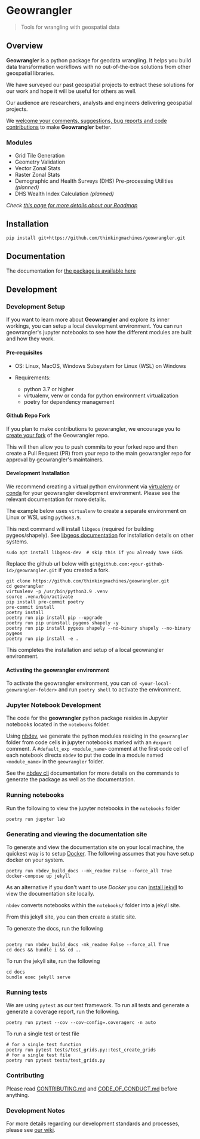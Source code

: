 # Geowrangler
> Tools for wrangling with geospatial data

## Overview

**Geowrangler** is a python package for geodata wrangling. It helps you build data transformation workflows with no out-of-the-box solutions from other geospatial libraries.

We have surveyed our past geospatial projects to extract these solutions for our work and hope it will be useful for others as well.

Our audience are researchers, analysts and engineers delivering geospatial projects.

We [welcome your comments, suggestions, bug reports and code contributions](https://github.com/thinkingmachines/geowrangler/discussions) to make **Geowrangler** better. 

### Modules

* Grid Tile Generation
* Geometry Validation 
* Vector Zonal Stats 
* Raster Zonal Stats
* Demographic and Health Surveys (DHS) Pre-processing Utilities _(planned)_
* DHS Wealth Index Calculation _(planned)_

_Check [this page for more details about our Roadmap](https://github.com/orgs/thinkingmachines/projects/17)_

## Installation

```
pip install git+https://github.com/thinkingmachines/geowrangler.git
```

## Documentation

The documentation for [the package is available here](https://geowrangler.web.app)

## Development

### Development Setup

If you want to learn more about **Geowrangler** and explore its inner workings,
you can setup a local development environment. You can run geowrangler's jupyter notebooks
to see how the different modules are built and how they work. 


#### Pre-requisites

* OS: Linux, MacOS, Windows Subsystem for Linux (WSL) on Windows

* Requirements:
   - python 3.7 or higher
   - virtualenv, venv or conda for python environment virtualization
   - poetry for dependency management

#### Github Repo Fork

If you plan to make contributions to geowrangler, we encourage you to
[create your fork](https://github.com/thinkingmachines/geowrangler/fork) of the Geowrangler repo. 

This will then allow you to push commits to your forked repo and 
then create a Pull Request (PR) from your repo to the main geowrangler 
repo for approval by geowrangler's maintainers.

#### Development Installation

We recommend creating a virtual python environment via [virtualenv](https://pypi.org/project/virtualenv/) or 
[conda](https://docs.conda.io/projects/conda/en/latest/user-guide/index.html) for your geowrangler development environment. Please see the relevant
documentation for more details.

The example below uses `virtualenv` to create a separate environment on Linux or WSL
using `python3.9`.

This next command will install `libgeos` (required for building pygeos/shapely). See [libgeos documentation](https://libgeos.org/usage/install/) for installation details on other systems.

```
sudo apt install libgeos-dev  # skip this if you already have GEOS
```

Replace the github url below with `git@github.com:<your-github-id>/geowrangler.git` if you created a fork.

```
git clone https://github.com/thinkingmachines/geowrangler.git
cd geowrangler
virtualenv -p /usr/bin/python3.9 .venv
source .venv/bin/activate
pip install pre-commit poetry
pre-commit install
poetry install
poetry run pip install pip --upgrade
poetry run pip uninstall pygeos shapely -y
poetry run pip install pygeos shapely --no-binary shapely --no-binary pygeos
poetry run pip install -e .
```

This completes the installation and setup of a local geowrangler environment.
#### Activating the geowrangler environment

To activate the geowrangler environment, you can `cd <your-local-geowrangler-folder>`
and  run `poetry shell` to activate the environment.


### Jupyter Notebook Development

The code for the **geowrangler** python package resides in Jupyter notebooks located in the `notebooks` folder.

Using [nbdev](https://nbdev.fast.ai), we generate the python modules residing in the `geowrangler` folder from code cells in jupyter notebooks marked with an `#export` comment. A `#default_exp <module_name>` comment at the first code cell of each notebook directs `nbdev` to put the code in a module named `<module_name>` in the `geowrangler` folder. 

See the [nbdev cli](https://nbdev.fast.ai/cli.html) documentation for more details on the commands to generate the package as well as the documentation.
### Running notebooks

Run the following to view the jupyter notebooks in the `notebooks` folder

```
poetry run jupyter lab
```
### Generating and viewing the documentation site

To generate and view the documentation site on your local machine, the quickest way is to setup [Docker](https://docs.docker.com/get-started/). The following assumes that you have setup docker on your system.
```
poetry run nbdev_build_docs --mk_readme False --force_all True
docker-compose up jekyll
```

As an alternative if you don't want to use _Docker_ you can [install jekyll](https://jekyllrb.com/docs/installation/) to view the documentation site locally.

`nbdev` converts notebooks within the `notebooks/` folder into a jekyll site.

From this jekyll site, you can then create a static site.

To generate the docs, run the following

```

poetry run nbdev_build_docs -mk_readme False --force_all True
cd docs && bundle i && cd ..

```

To run the jekyll site, run the following

```
cd docs
bundle exec jekyll serve
```

### Running tests

We are using `pytest` as our test framework. To run all tests and generate a generate a coverage report, run the following.

```
poetry run pytest --cov --cov-config=.coveragerc -n auto
```


To run a single test or test file

```shell
# for a single test function
poetry run pytest tests/test_grids.py::test_create_grids
# for a single test file
poetry run pytest tests/test_grids.py
```
### Contributing

Please read [CONTRIBUTING.md](https://github.com/thinkingmachines/geowrangler/blob/master/CONTRIBUTING.md) and [CODE_OF_CONDUCT.md](https://github.com/thinkingmachines/geowrangler/blob/master/CODE_OF_CONDUCT.md) before anything.

### Development Notes

For more details regarding our development standards and processes, please see [our wiki](https://github.com/thinkingmachines/geowrangler/wiki/DeveloperNotes).


